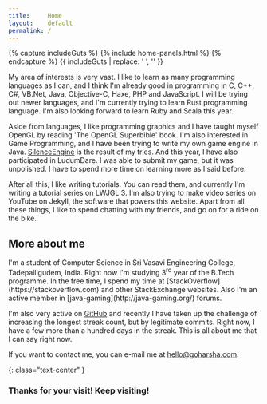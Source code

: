 ```yaml
---
title:     Home
layout:    default
permalink: /
---
```


{% capture includeGuts %}
{% include home-panels.html %}
{% endcapture %}
{{ includeGuts | replace: '    ', '' }}

<div class="panel panel-default" markdown="1">
<div class="panel-body" markdown="1">
My area of interests is very vast. I like to learn as many programming languages as I can, and I think I'm already good in programming in C, C++, C#, VB.Net, Java, Objective-C, Haxe, PHP and JavaScript. I will be trying out newer languages, and I'm currently trying to learn Rust programming language. I'm also looking forward to learn Ruby and Scala this year.

Aside from languages, I like programming graphics and I have taught myself OpenGL by reading 'The OpenGL Superbible' book. I'm also interested in Game Programming, and I have been trying to write my own game engine in Java. [SilenceEngine](https://github.com/sriharshachilakapati/SilenceEngine) is the result of my tries. And this year, I have also participated in LudumDare. I was able to submit my game, but it was unpolished. I have to spend more time on learning more as I said before.

After all this, I like writing tutorials. You can read them, and currently I'm writing a tutorial series on LWJGL 3. I'm also trying to make video series on YouTube on Jekyll, the software that powers this website. Apart from all these things, I like to spend chatting with my friends, and go on for a ride on the bike.
</div>
</div>

## More about me

<div class="panel panel-default" markdown="1">
<div class="panel-body" markdown="1">
I'm a student of Computer Science in Sri Vasavi Engineering College, Tadepalligudem, India. Right now I'm studying 3<sup>rd</sup> year of the B.Tech programme. In the free time, I spend my time at [StackOverflow](https://stackoverflow.com) and other StackExchange websites. Also I'm an active member in [java-gaming](http://java-gaming.org/) forums.

I'm also very active on [GitHub](https://github.com/sriharshachilakapati/) and recently I have taken up the challenge of increasing the longest streak count, but by legitimate commits. Right now, I have a few more than a hundred days in the streak. This is all about me that I can say right now.

If you want to contact me, you can e-mail me at [hello@goharsha.com](mailto:hello@goharsha.com).
</div>
</div>

{: class="text-center" }
### Thanks for your visit! Keep visiting!
